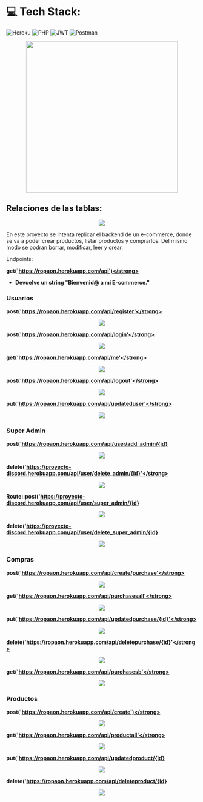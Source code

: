 # :computer: Tech Stack:
![Heroku](https://img.shields.io/badge/heroku-%23430098.svg?style=for-the-badge&logo=heroku&logoColor=white) ![PHP](https://img.shields.io/badge/php-%23777BB4.svg?style=for-the-badge&logo=php&logoColor=white) ![JWT](https://img.shields.io/badge/JWT-black?style=for-the-badge&logo=JSON%20web%20tokens) ![Postman](https://img.shields.io/badge/Postman-FF6C37?style=for-the-badge&logo=postman&logoColor=white)
<p align="center"><img src="https://raw.githubusercontent.com/laravel/art/master/logo-lockup/5%20SVG/2%20CMYK/1%20Full%20Color/laravel-logolockup-cmyk-red.svg" width="400"></p>

<h2>Relaciones de las tablas:</h2>
<p align="center"><img src="/fotos/schema.png"></p>

<p>En este proyecto se intenta replicar el backend de un e-commerce, donde se va a poder crear productos, listar productos y comprarlos. Del mismo modo se podran borrar, modificar, leer y crear.</p>


Endpoints:

<strong>get('https://ropaon.herokuapp.com/api')</strong>
- Devuelve un string "Bienvenid@ a mi E-commerce."

<h3>Usuarios</h3>

<strong>post('https://ropaon.herokuapp.com/api/register'</strong>
<p align="center"><img src="/fotos/register.png"></p>

<strong>post('https://ropaon.herokuapp.com/api/login'</strong>
<p align="center"><img src="/fotos/login.png"></p>

<strong>get('https://ropaon.herokuapp.com/api/me'</strong>
<p align="center"><img src="/fotos/me.png"></p>

<strong>post('https://ropaon.herokuapp.com/api/logout'</strong>
<p align="center"><img src="/fotos/logout.png"></p>

<strong>put('https://ropaon.herokuapp.com/api/updateduser'</strong>
<p align="center"><img src="/fotos/updated_user.png"></p>

<h3>Super Admin</h3>

<strong>post('https://ropaon.herokuapp.com/api/user/add_admin/{id}</strong>
<p align="center"><img src="/fotos/addAdmin.png"></p>

<strong>delete('https://proyecto-discord.herokuapp.com/api/user/delete_admin/{id}'</strong>
<p align="center"><img src="/fotos/removeAdmin.png"></p>

<strong>Route::post('https://proyecto-discord.herokuapp.com/api/user/super_admin/{id}</strong>
<p align="center"><img src="/fotos/addSuperAdmin.png"></p>

<strong>delete('https://proyecto-discord.herokuapp.com/api/user/delete_super_admin/{id}</strong>
<p align="center"><img src="/fotos/removeSuperAdmin.png"></p>

<h3>Compras</h3>

<strong>post('https://ropaon.herokuapp.com/api/create/purchase'</strong>
<p align="center"><img src="/fotos/createPurchase.png"></p>

<strong>get('https://ropaon.herokuapp.com/api/purchasesall'</strong>
<p align="center"><img src="/fotos/purchasesAll.png"></p>

<strong>put('https://ropaon.herokuapp.com/api/updatedpurchase/{id}'</strong>
<p align="center"><img src="/fotos/updatePurchase.png"></p>

<strong>delete('https://ropaon.herokuapp.com/api/deletepurchase/{id}'</strong>
<p align="center"><img src="/fotos/deletePurchase.png"></p>

<strong>get('https://ropaon.herokuapp.com/api/purchasesb'</strong>
<p align="center"><img src="/fotos/purchaseb.png"></p>

<h3>Productos</h3>

<strong>post('https://ropaon.herokuapp.com/api/create')</strong>
<p align="center"><img src="/fotos/createProduct.png"></p>

<strong>get('https://ropaon.herokuapp.com/api/productall'</strong>
<p align="center"><img src="/fotos/productAll.png"></p>

<strong>put('https://ropaon.herokuapp.com/api/updatedproduct/{id}</strong>
<p align="center"><img src="/fotos/updatedProduct.png"></p>

<strong>delete('https://ropaon.herokuapp.com/api/deleteproduct/{id}</strong>
<p align="center"><img src="/fotos/deleteProduct.png"></p>


